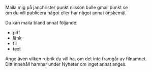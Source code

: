 Maila mig på janchrister punkt nilsson bulle gmail punkt se  
om du vill publicera något eller har något annat önskemål.

Du kan maila bland annat följande:

* pdf
* länk
* fil
* text

Ange även vilken rubrik du vill ha, om det inte framgår av filnamnet.  
Ditt innehåll hamnar under Nyheter om inget annat anges.